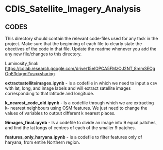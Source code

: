 # CDIS_Satellite_Imagery_Analysis
## CODES
This directory should contain the relevant code-files used for any task in the project. Make sure that the beginning of each file to clearly state the
obectives of the code in that file. Update the readme whenever you add the any new file/changes to this directory.

Luminosity_final:
https://colab.research.google.com/drive/15eIOPCA5FMzOJ2NT_8mmSEOgOpE3dugm?usp=sharing 

**extractsatelliteimages.ipynb** - Is a codefile in which we need to input a csv with lat, long, and image labels and will extract satellite images corresponding to that latitude and longitude. 

**k_nearest_code_old.ipynb** - Is a codefile through which we are extracting k- nearest neighbours using OSM features. We just need to change the values of variables to output different k nearest places. 

**9images_final.ipynb** - Is a codefile to divide an image into 9 equal patches, and find the lat longs of centres of each of the smaller 9 patches.

**features_only_haryana.ipynb** - Is a codefile to filter features only of haryana, from entire Northern region.
